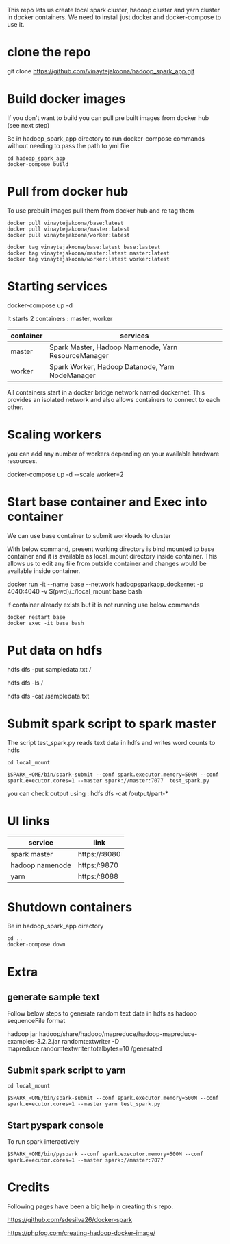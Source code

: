 
This repo lets us create local spark cluster, hadoop cluster and yarn cluster in docker containers. We need to install just docker and docker-compose to use it.

# clone the repo

git clone https://github.com/vinaytejakoona/hadoop_spark_app.git

# Build docker images

If you don't want to build you can pull pre built images from docker hub (see next step)

Be in hadoop_spark_app directory to run docker-compose commands without needing to pass the path to yml file

```
cd hadoop_spark_app
docker-compose build
```

# Pull from docker hub

To use prebuilt images pull them from docker hub and re tag them

```
docker pull vinaytejakoona/base:latest
docker pull vinaytejakoona/master:latest
docker pull vinaytejakoona/worker:latest

docker tag vinaytejakoona/base:latest base:lastest
docker tag vinaytejakoona/master:latest master:latest
docker tag vinaytejakoona/worker:latest worker:latest
```

# Starting services

docker-compose up -d

It starts 2 containers : master, worker

| container | services |
| ------    | ------   |
| master    | Spark Master, Hadoop Namenode, Yarn ResourceManager |
| worker    | Spark Worker, Hadoop Datanode, Yarn NodeManager     |

All containers start in a docker bridge network named dockernet. This provides an isolated network and also allows containers to connect to each other.

# Scaling workers

you can add any number of workers depending on your available hardware resources.

docker-compose up -d --scale worker=2

# Start base container and Exec into container

We can use base container to submit workloads to cluster

With below command, present working directory is bind mounted to base container and it is available as local_mount directory inside container. This allows us to edit any file from outside container and changes would be available inside container. 


docker run -it --name base --network hadoopsparkapp_dockernet -p 4040:4040 -v $(pwd)/.:/local_mount base bash

if container already exists but it is not running use below commands
```
docker restart base 
docker exec -it base bash
```
# Put data on hdfs

hdfs dfs -put sampledata.txt /

hdfs dfs -ls /

hdfs dfs -cat /sampledata.txt


# Submit spark script to spark master

The script test_spark.py reads text data in hdfs and writes word counts to hdfs
```
cd local_mount

$SPARK_HOME/bin/spark-submit --conf spark.executor.memory=500M --conf spark.executor.cores=1 --master spark://master:7077  test_spark.py
```

you can check output using  : hdfs dfs -cat /output/part-*


# UI links

| service | link |
| ------  | ------ |
| spark master    |  https://<master-container-ip>:8080 |
| hadoop namenode |  https:/<master-container-ip>:9870  |
| yarn            |  https:/<master-container-ip>:8088  |


# Shutdown containers

Be in hadoop_spark_app directory

```
cd ..  
docker-compose down

```
# Extra

## generate sample text 

Follow below steps to generate random text data in hdfs as hadoop sequenceFile format

hadoop jar hadoop/share/hadoop/mapreduce/hadoop-mapreduce-examples-3.2.2.jar randomtextwriter -D mapreduce.randomtextwriter.totalbytes=10 /generated

## Submit spark script to yarn 

```
cd local_mount

$SPARK_HOME/bin/spark-submit --conf spark.executor.memory=500M --conf spark.executor.cores=1 --master yarn test_spark.py
```

## Start pyspark console

To run spark interactively

```
$SPARK_HOME/bin/pyspark --conf spark.executor.memory=500M --conf spark.executor.cores=1 --master spark://master:7077
```

# Credits

Following pages have been a big help in creating this repo.

https://github.com/sdesilva26/docker-spark

https://phpfog.com/creating-hadoop-docker-image/

